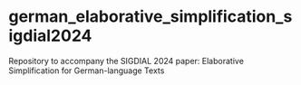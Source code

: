# german_elaborative_simplification_sigdial2024
Repository to accompany the SIGDIAL 2024 paper: Elaborative Simplification for German-language Texts

